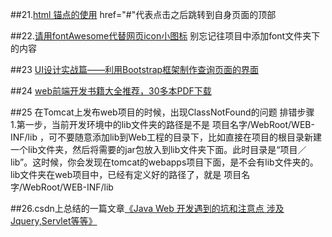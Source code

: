 ##21.[html 锚点的使用](http://www.cnblogs.com/heiniuhaha/archive/2011/11/23/2260201.html)
href="#"代表点击之后跳转到自身页面的顶部

##22.[请用fontAwesome代替网页icon小图标](http://www.cnblogs.com/wangfupeng1988/p/4129500.html)
别忘记往项目中添加font文件夹下的内容

##23 [UI设计实战篇——利用Bootstrap框架制作查询页面的界面](http://www.cnblogs.com/grenet/p/3413085.html)

##24 [web前端开发书籍大全推荐，30多本PDF下载](http://www.geekzx.com/370.html)

##25 在Tomcat上发布web项目的时候，出现ClassNotFound的问题
排错步骤  
1.第一步，当前开发环境中的lib文件夹的路径是不是   项目名字/WebRoot/WEB-INF/lib  ，可不要随意添加lib到Web工程的目录下，比如直接在项目的根目录新建一个lib文件夹，然后将需要的jar包放入到lib文件夹下面。此时目录是“项目／lib”。这时候，你会发现在tomcat的webapps项目下面，是不会有lib文件夹的。lib文件夹在web项目中，已经有定义好的路径了，就是  项目名字/WebRoot/WEB-INF/lib 

##26.csdn上总结的一篇文章[《Java Web 开发遇到的坑和注意点  涉及Jquery,Servlet等等》](http://blog.csdn.net/zhouhuakang/article/details/51757781)


  
  
